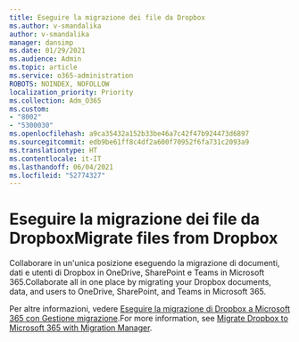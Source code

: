 ```yaml
---
title: Eseguire la migrazione dei file da Dropbox
ms.author: v-smandalika
author: v-smandalika
manager: dansimp
ms.date: 01/29/2021
ms.audience: Admin
ms.topic: article
ms.service: o365-administration
ROBOTS: NOINDEX, NOFOLLOW
localization_priority: Priority
ms.collection: Adm_O365
ms.custom:
- "8002"
- "5300030"
ms.openlocfilehash: a9ca35432a152b33be46a7c42f47b924473d6897
ms.sourcegitcommit: edb9be61ff8c4df2a600f70952f6fa731c2093a9
ms.translationtype: HT
ms.contentlocale: it-IT
ms.lasthandoff: 06/04/2021
ms.locfileid: "52774327"
---
```

# <a name="migrate-files-from-dropbox"></a><span data-ttu-id="34472-102">Eseguire la migrazione dei file da Dropbox</span><span class="sxs-lookup"><span data-stu-id="34472-102">Migrate files from Dropbox</span></span>

<span data-ttu-id="34472-103">Collaborare in un'unica posizione eseguendo la migrazione di documenti, dati e utenti di Dropbox in OneDrive, SharePoint e Teams in Microsoft 365.</span><span class="sxs-lookup"><span data-stu-id="34472-103">Collaborate all in one place by migrating your Dropbox documents, data, and users to OneDrive, SharePoint, and Teams in Microsoft 365.</span></span>

<span data-ttu-id="34472-104">Per altre informazioni, vedere [Eseguire la migrazione di Dropbox a Microsoft 365 con Gestione migrazione](/sharepointmigration/mm-dropbox-overview).</span><span class="sxs-lookup"><span data-stu-id="34472-104">For more information, see [Migrate Dropbox to Microsoft 365 with Migration Manager](/sharepointmigration/mm-dropbox-overview).</span></span>

